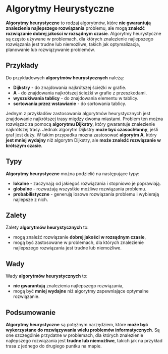 # Algorytmy Heurystyczne

**Algorytmy heurystyczne** to rodzaj algorytmów, które **nie gwarantują znalezienia najlepszego rozwiązania** problemu, ale mogą **znaleźć rozwiązanie dobrej jakości w rozsądnym czasie**. Algorytmy heurystyczne są często używane w problemach, dla których znalezienie najlepszego rozwiązania jest trudne lub niemożliwe, takich jak optymalizacja, planowanie lub rozwiązywanie problemów.

## Przykłady
Do przykładowych **algorytmów heurystycznych** należą:
- **Dijkstry** - do znajdowania najkrótszej ścieżki w grafie.
- **A** - do znajdowania najkrótszej ścieżki w grafie z przeszkodami.
- **wyszukiwania tablicy** - do znajdowania elementu w tablicy.
- **sortowania przez wstawianie** - do sortowania tablicy.

Jednym z przykładów zastosowania algorytmów heurystycznych jest znajdowanie najkrótszej trasy między dwoma miastami. Problem ten można rozwiązać za pomocą **algorytmu Dijkstry**, który gwarantuje znalezienie najkrótszej trasy. Jednak algorytm Dijkstry **może być czasochłonny**, jeśli graf jest duży. W takim przypadku można zastosować **algorytm A**, który **jest mniej wydajny** niż algorytm Dijkstry, ale **może znaleźć rozwiązanie w krótszym czasie**.

## Typy
**Algorytmy heurystyczne** można podzielić na następujące typy:
- **lokalne** - zaczynają od jakiegoś rozwiązania i stopniowo je poprawiają.
- **globalne** - rozważają wszystkie możliwe rozwiązania problemu.
- **probabilistyczne** - generują losowe rozwiązania problemu i wybierają najlepsze z nich.

## Zalety
Zalety **algorytmów heurystycznych** to:
- mogą znaleźć rozwiązanie **dobrej jakości w rozsądnym czasie**,
- mogą być zastosowane w problemach, dla których znalezienie najlepszego rozwiązania jest trudne lub niemożliwe.

## Wady
Wady **algorytmów heurystycznych** to:
- **nie gwarantują** znalezienia najlepszego rozwiązania,
- mogą być **mniej wydajne** niż algorytmy zapewniające optymalne rozwiązanie.

## Podsumowanie
**Algorytmy heurystyczne** są potężnym narzędziem, które **może być wykorzystane do rozwiązywania wielu problemów informatycznych**. Są one szczególnie przydatne w problemach, dla których znalezienie najlepszego rozwiązania jest **trudne lub niemożliwe**, takich jak na przykład trasa z jednego do drugiego puntku na mapie.
